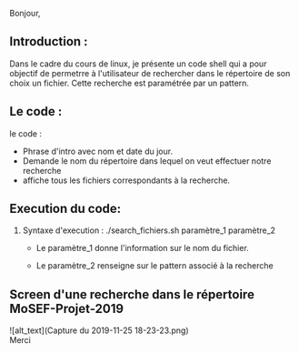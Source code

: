  Bonjour, 



## Introduction : 
Dans le cadre du cours de linux, je présente un code shell qui a pour objectif de permetrre à l'utilisateur de rechercher dans le répertoire de son choix un fichier. Cette recherche est paramétrée par un pattern.

## Le code :
le code :
  * Phrase d'intro avec nom et date du jour.
  * Demande le nom du répertoire dans lequel on veut effectuer notre recherche
  * affiche tous les fichiers correspondants à la recherche.
  
## Execution du code:
1. Syntaxe d'execution : ./search_fichiers.sh paramètre_1 paramètre_2

   * Le paramètre_1 donne l'information sur le nom du fichier.

   * Le paramètre_2 renseigne sur le pattern associé à la recherche
## Screen d'une recherche dans le répertoire MoSEF-Projet-2019
![alt_text](Capture du 2019-11-25 18-23-23.png)  
 Merci
